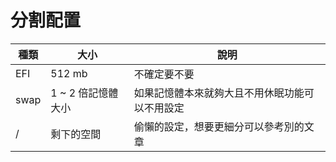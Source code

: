 <script src='https://cdnjs.cloudflare.com/ajax/libs/mathjax/2.7.5/MathJax.js?config=TeX-MML-AM_CHTML'></script>
<script type="text/x-mathjax-config">
    MathJax.Hub.Config({ tex2jax: {inlineMath: [['$','$'], ['\\(','\\)']]} });
</script>

# 分割配置
種類 | 大小 | 說明
--- | --- | ---
EFI | 512 mb | 不確定要不要
swap | 1 ~ 2 倍記憶體大小 | 如果記憶體本來就夠大且不用休眠功能可以不用設定
/ | 剩下的空間 | 偷懶的設定，想要更細分可以參考別的文章
